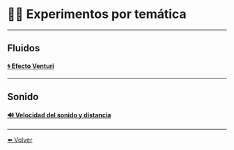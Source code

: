 # 👩‍🔬 Experimentos por temática

---

## Fluidos

#### [🌀 Efecto Venturi](SensorPresion)

---

## Sonido

#### [🔊 Velocidad del sonido y distancia](SensorUltrasonico)

---

[⬅️ Volver](Experimentos)

